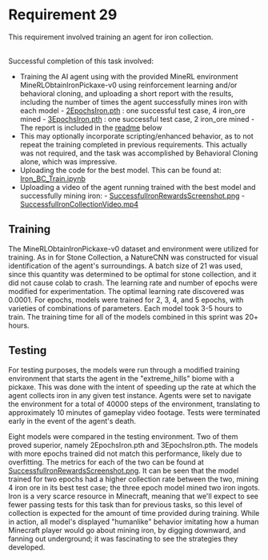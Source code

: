 <h1>Requirement 29</h1>
This requirement involved training an agent for iron collection. 
       
  
&nbsp;  
Successful completion of this task involved:
- Training the AI agent using with the provided MineRL environment MineRLObtainIronPickaxe-v0 using reinforcement learning and/or behavioral cloning, and uploading a short report with the results, including the number of times the agent successfully mines iron with each model
       - [2EpochsIron.pth](https://github.com/lincolnschick/ML4MC/blob/main/docs/reports/requirement-29/2EpochIron.pth) : one successful test case, 4 iron_ore mined
       - [3EpochsIron.pth](https://github.com/lincolnschick/ML4MC/blob/main/docs/reports/requirement-29/3EpochIron.pth) : one successful test case, 2 iron_ore mined
       - The report is included in the [readme](https://github.com/lincolnschick/ML4MC/tree/main/docs/reports/requirement-29#readme) below
- This may optionally incorporate scripting/enhanced behavior, as to not repeat the training completed in previous requirements. This actually was not required, and the task was accomplished by Behavioral Cloning alone, which was impressive.
- Uploading the code for the best model. This can be found at: [Iron_BC_Train.ipynb](https://github.com/lincolnschick/ML4MC/blob/main/docs/reports/requirement-29/Iron_BC_Train.ipynb) 
- Uploading a video of the agent running trained with the best model and successfully mining iron:
       - [SuccessfulIronRewardsScreenshot.png](https://github.com/lincolnschick/ML4MC/blob/main/docs/reports/requirement-29/SuccessfulIronRewardsScreenshot.png)
       - [SuccessfulIronCollectionVideo.mp4](https://github.com/lincolnschick/ML4MC/blob/main/docs/reports/requirement-29/SuccessfulIronCollectionVideo.mp4)

  
<h2>Training</h2>
The MineRLObtainIronPickaxe-v0 dataset and environment were utilized for training. As in for Stone Collection, a NatureCNN was constructed for visual identification of the agent's surroundings. A batch size of 21 was used, since this quantity was determined to be optimal for stone collection, and it did not cause colab to crash. The learning rate and number of epochs were modified for experimentation. The optimal learning rate discovered was 0.0001. For epochs, models were trained for 2, 3, 4, and 5 epochs, with varieties of combinations of parameters. Each model took 3-5 hours to train. The training time for all of the models combined in this sprint was 20+ hours. 
<h2>Testing</h2>
For testing purposes, the models were run through a modified training environment that starts the agent in the "extreme_hills" biome with a pickaxe. This was done with the intent of speeding up the rate at which the agent collects iron in any given test instance. Agents were set to navigate the environment for a total of 40000 steps of the environment, translating to approximately 10 minutes of gameplay video footage. Tests were terminated early in the event of the agent's death.

Eight models were compared in the testing environment. Two of them proved superior, namely 2EpochsIron.pth and 3EpochsIron.pth. The models with more epochs trained did not match this performance, likely due to overfitting. The metrics for each of the two can be found at [SuccessfulIronRewardsScreenshot.png](https://github.com/lincolnschick/ML4MC/blob/main/docs/reports/requirement-29/SuccessfulIronRewardsScreenshot.png).  It can be seen that the model trained for two epochs had a higher collection rate between the two, mining 4 iron ore in its best test case; the three epoch model mined two iron ingots. Iron is a very scarce resource in Minecraft, meaning that we'll expect to see fewer passing tests for this task than for previous tasks, so this level of collection is expected for the amount of time provided during training. While in action, all model's displayed "humanlike" behavior imitating how a human Minecraft player would go about mining iron, by digging downward, and fanning out underground; it was fascinating to see the strategies they developed.

